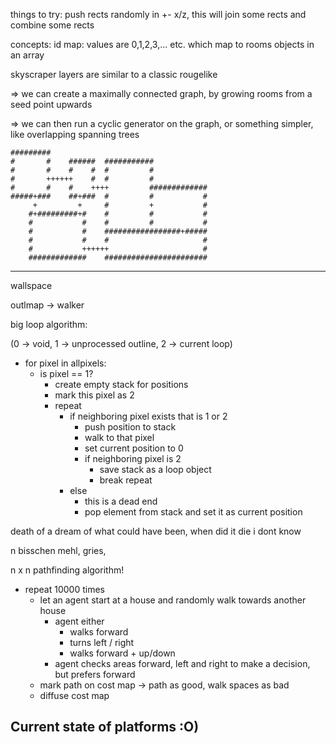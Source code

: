 things to try: 
push rects randomly in +- x/z, this will join some rects and combine some rects

concepts:
id map: values are 0,1,2,3,... etc. which map to rooms objects in an array

skyscraper layers are similar to a classic rougelike

=> we can create a maximally connected graph, by growing rooms from a seed point upwards

=> we can then run a cyclic generator on the graph, or something simpler, like overlapping spanning trees

```
#########         
#       #    ######  ###########
#       #    #    #  #         #
#       ++++++    #  #         #
#       #    #    ++++         #############
#####+###    ##+###  #         #           #
     +         +     #         +           #
    #+#########+#    #         #           #
    #           #    #         #           #
    #           #    #################+#####
    #           #    #                     #
    #           ++++++                     #
    #############    #######################
```

------

wallspace

<!-- outlmap -> general graph -> cycles -->

outlmap -> walker 

big loop algorithm:

(0 -> void, 1 -> unprocessed outline, 2 -> current loop)
- for pixel in allpixels:
  - is pixel == 1?
    - create empty stack for positions
    - mark this pixel as 2
    - repeat
      - if neighboring pixel exists that is 1 or 2
        - push position to stack
        - walk to that pixel
        - set current position to 0
        - if neighboring pixel is 2
          - save stack as a loop object
          - break repeat
      - else
        - this is a dead end
        - pop element from stack and set it as current position



death of a dream of what could have been, when did it die i dont know


n bisschen mehl, gries, 



n x n pathfinding algorithm!

- repeat 10000 times
  <!-- - choose random start and destination -->
  <!-- - solve with A* -> heuristic is manhattan distance + cost map + roofs -->
  - let an agent start at a house and randomly walk towards another house
    - agent either
      - walks forward
      - turns left / right
      - walks forward + up/down
    - agent checks areas forward, left and right to make a decision, but prefers forward
  - mark path on cost map -> path as good, walk spaces as bad
  - diffuse cost map


Current state of platforms :O)
   - 